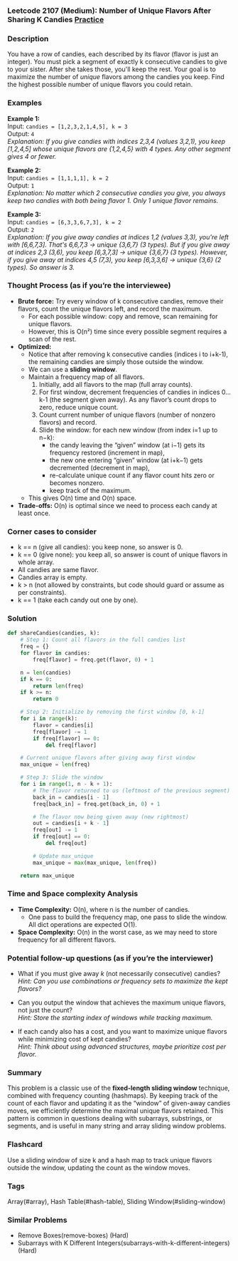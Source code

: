 ### Leetcode 2107 (Medium): Number of Unique Flavors After Sharing K Candies [Practice](https://leetcode.com/problems/number-of-unique-flavors-after-sharing-k-candies)

### Description  
You have a row of candies, each described by its flavor (flavor is just an integer). You must pick a segment of exactly k consecutive candies to give to your sister. After she takes those, you'll keep the rest. Your goal is to maximize the number of *unique* flavors among the candies you keep. Find the highest possible number of unique flavors you could retain.

### Examples  

**Example 1:**  
Input: `candies = [1,2,3,2,1,4,5], k = 3`  
Output: `4`  
*Explanation: If you give candies with indices 2,3,4 (values 3,2,1), you keep [1,2,4,5] whose unique flavors are {1,2,4,5} with 4 types. Any other segment gives 4 or fewer.*

**Example 2:**  
Input: `candies = [1,1,1,1], k = 2`  
Output: `1`  
*Explanation: No matter which 2 consecutive candies you give, you always keep two candies with both being flavor 1. Only 1 unique flavor remains.*

**Example 3:**  
Input: `candies = [6,3,3,6,7,3], k = 2`  
Output: `2`  
*Explanation: If you give away candies at indices 1,2 (values 3,3), you're left with [6,6,7,3]. That's 6,6,7,3 → unique {3,6,7} (3 types). But if you give away at indices 2,3 (3,6), you keep [6,3,7,3] → unique {3,6,7} (3 types). However, if you give away at indices 4,5 (7,3), you keep [6,3,3,6] → unique {3,6} (2 types). So answer is 3.*

### Thought Process (as if you’re the interviewee)  
- **Brute force:** Try every window of k consecutive candies, remove their flavors, count the unique flavors left, and record the maximum.  
    - For each possible window: copy and remove, scan remaining for unique flavors.  
    - However, this is O(n²) time since every possible segment requires a scan of the rest.
- **Optimized:**  
    - Notice that after removing k consecutive candies (indices i to i+k-1), the remaining candies are simply those outside the window.
    - We can use a **sliding window**.  
    - Maintain a frequency map of all flavors.  
        1. Initially, add all flavors to the map (full array counts).
        2. For first window, decrement frequencies of candies in indices 0…k-1 (the segment given away). As any flavor’s count drops to zero, reduce unique count.
        3. Count current number of unique flavors (number of nonzero flavors) and record.
        4. Slide the window: for each new window (from index i=1 up to n−k):
            - the candy leaving the “given” window (at i−1) gets its frequency restored (increment in map),
            - the new one entering “given” window (at i+k−1) gets decremented (decrement in map),
            - re-calculate unique count if any flavor count hits zero or becomes nonzero.
            - keep track of the maximum.
    - This gives O(n) time and O(n) space.
- **Trade-offs:** O(n) is optimal since we need to process each candy at least once.

### Corner cases to consider  
- k == n (give all candies): you keep none, so answer is 0.
- k == 0 (give none): you keep all, so answer is count of unique flavors in whole array.
- All candies are same flavor.
- Candies array is empty.
- k > n (not allowed by constraints, but code should guard or assume as per constraints).
- k == 1 (take each candy out one by one).

### Solution

```python
def shareCandies(candies, k):
    # Step 1: Count all flavors in the full candies list
    freq = {}
    for flavor in candies:
        freq[flavor] = freq.get(flavor, 0) + 1

    n = len(candies)
    if k == 0:
        return len(freq)
    if k >= n:
        return 0

    # Step 2: Initialize by removing the first window [0, k-1]
    for i in range(k):
        flavor = candies[i]
        freq[flavor] -= 1
        if freq[flavor] == 0:
            del freq[flavor]

    # Current unique flavors after giving away first window
    max_unique = len(freq)

    # Step 3: Slide the window
    for i in range(1, n - k + 1):
        # The flavor returned to us (leftmost of the previous segment)
        back_in = candies[i - 1]
        freq[back_in] = freq.get(back_in, 0) + 1

        # The flavor now being given away (new rightmost)
        out = candies[i + k - 1]
        freq[out] -= 1
        if freq[out] == 0:
            del freq[out]

        # Update max_unique
        max_unique = max(max_unique, len(freq))

    return max_unique
```

### Time and Space complexity Analysis  

- **Time Complexity:** O(n), where n is the number of candies.  
    - One pass to build the frequency map, one pass to slide the window. All dict operations are expected O(1).
- **Space Complexity:** O(n) in the worst case, as we may need to store frequency for all different flavors.

### Potential follow-up questions (as if you’re the interviewer)  

- What if you must give away _k_ (not necessarily consecutive) candies?  
  *Hint: Can you use combinations or frequency sets to maximize the kept flavors?*

- Can you output the window that achieves the maximum unique flavors, not just the count?  
  *Hint: Store the starting index of windows while tracking maximum.*

- If each candy also has a cost, and you want to maximize unique flavors while minimizing cost of kept candies?  
  *Hint: Think about using advanced structures, maybe prioritize cost per flavor.*

### Summary
This problem is a classic use of the **fixed-length sliding window** technique, combined with frequency counting (hashmaps). By keeping track of the count of each flavor and updating it as the “window” of given-away candies moves, we efficiently determine the maximal unique flavors retained. This pattern is common in questions dealing with subarrays, substrings, or segments, and is useful in many string and array sliding window problems.


### Flashcard
Use a sliding window of size k and a hash map to track unique flavors outside the window, updating the count as the window moves.

### Tags
Array(#array), Hash Table(#hash-table), Sliding Window(#sliding-window)

### Similar Problems
- Remove Boxes(remove-boxes) (Hard)
- Subarrays with K Different Integers(subarrays-with-k-different-integers) (Hard)
